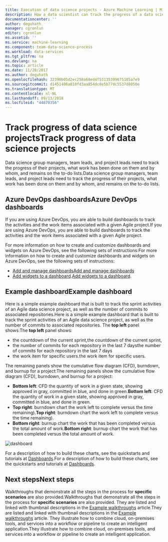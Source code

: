 ```yaml
---
title: Execution of data science projects - Azure Machine Learning | Microsoft Docs
description: How a data scientist can track the progress of a data science project.
documentationcenter: ''
author: deguhath
manager: cgronlun
editor: cgronlun
ms.assetid: ''
ms.service: machine-learning
ms.component: team-data-science-process
ms.workload: data-services
ms.tgt_pltfrm: na
ms.devlang: na
ms.topic: article
ms.date: 11/28/2017
ms.author: deguhath
ms.openlocfilehash: 32390b05d2ec258a68ed4f53135399675105a7e9
ms.sourcegitcommit: d1451406a010fd3aa854dc8e5b77dc5537d8050e
ms.translationtype: MT
ms.contentlocale: nl-NL
ms.lasthandoff: 09/13/2018
ms.locfileid: "44870356"
---
```

# <a name="track-progress-of-data-science-projects"></a><span data-ttu-id="10e81-103">Track progress of data science projects</span><span class="sxs-lookup"><span data-stu-id="10e81-103">Track progress of data science projects</span></span>

<span data-ttu-id="10e81-104">Data science group managers, team leads, and project leads need to track the progress of their projects, what work has been done on them and by whom, and remains on the to-do lists.</span><span class="sxs-lookup"><span data-stu-id="10e81-104">Data science group managers, team leads, and project leads need to track the progress of their projects, what work has been done on them and by whom, and remains on the to-do lists.</span></span> 

## <a name="azure-devops-dashboards"></a><span data-ttu-id="10e81-105">Azure DevOps dashboards</span><span class="sxs-lookup"><span data-stu-id="10e81-105">Azure DevOps dashboards</span></span>
<span data-ttu-id="10e81-106">If you are using Azure DevOps, you are able to build dashboards to track the activities and the work items associated with a given Agile project.</span><span class="sxs-lookup"><span data-stu-id="10e81-106">If you are using Azure DevOps, you are able to build dashboards to track the activities and the work items associated with a given Agile project.</span></span> 

<span data-ttu-id="10e81-107">For more information on how to create and customize dashboards and widgets on Azure DevOps, see the following sets of instructions:</span><span class="sxs-lookup"><span data-stu-id="10e81-107">For more information on how to create and customize dashboards and widgets on Azure DevOps, see the following sets of instructions:</span></span>

- [<span data-ttu-id="10e81-108">Add and manage dashboards</span><span class="sxs-lookup"><span data-stu-id="10e81-108">Add and manage dashboards</span></span>](https://docs.microsoft.com/azure/devops/report/dashboards/dashboards)
- <span data-ttu-id="10e81-109">[Add widgets to a dashboard](https://docs.microsoft.com/azure/devops/report/dashboards/add-widget-to-dashboard).</span><span class="sxs-lookup"><span data-stu-id="10e81-109">[Add widgets to a dashboard](https://docs.microsoft.com/azure/devops/report/dashboards/add-widget-to-dashboard).</span></span>

## <a name="example-dashboard"></a><span data-ttu-id="10e81-110">Example dashboard</span><span class="sxs-lookup"><span data-stu-id="10e81-110">Example dashboard</span></span>

<span data-ttu-id="10e81-111">Here is a simple example dashboard that is built to track the sprint activities of an Agile data science project, as well as the number of commits to associated repositories.</span><span class="sxs-lookup"><span data-stu-id="10e81-111">Here is a simple example dashboard that is built to track the sprint activities of an Agile data science project, as well as the number of commits to associated repositories.</span></span> <span data-ttu-id="10e81-112">The **top left** panel shows:</span><span class="sxs-lookup"><span data-stu-id="10e81-112">The **top left** panel shows:</span></span>

- <span data-ttu-id="10e81-113">the countdown of the current sprint,</span><span class="sxs-lookup"><span data-stu-id="10e81-113">the countdown of the current sprint,</span></span> 
- <span data-ttu-id="10e81-114">the number of commits for each repository in the last 7 days</span><span class="sxs-lookup"><span data-stu-id="10e81-114">the number of commits for each repository in the last 7 days</span></span>
- <span data-ttu-id="10e81-115">the work item for specific users.</span><span class="sxs-lookup"><span data-stu-id="10e81-115">the work item for specific users.</span></span> 

<span data-ttu-id="10e81-116">The remaining panels show the cumulative flow diagram (CFD), burndown, and burnup for a project:</span><span class="sxs-lookup"><span data-stu-id="10e81-116">The remaining panels show the cumulative flow diagram (CFD), burndown, and burnup for a project:</span></span>

- <span data-ttu-id="10e81-117">**Bottom left**:  CFD the quantity of work in a given state, showing approved in gray, committed in blue, and done in green.</span><span class="sxs-lookup"><span data-stu-id="10e81-117">**Bottom left**:  CFD the quantity of work in a given state, showing approved in gray, committed in blue, and done in green.</span></span>
- <span data-ttu-id="10e81-118">**Top right**: burndown chart the work left to complete versus the time remaining).</span><span class="sxs-lookup"><span data-stu-id="10e81-118">**Top right**: burndown chart the work left to complete versus the time remaining).</span></span>
- <span data-ttu-id="10e81-119">**Bottom right**: burnup chart the work that has been completed versus the total amount of work.</span><span class="sxs-lookup"><span data-stu-id="10e81-119">**Bottom right**: burnup chart the work that has been completed versus the total amount of work.</span></span>

![dashboard](./media/track-progress/dashboard.png)

<span data-ttu-id="10e81-121">For a description of how to build these charts, see  the quickstarts and tutorials at [Dashboards](https://docs.microsoft.com/azure/devops/report/dashboards/).</span><span class="sxs-lookup"><span data-stu-id="10e81-121">For a description of how to build these charts, see  the quickstarts and tutorials at [Dashboards](https://docs.microsoft.com/azure/devops/report/dashboards/).</span></span>
 
## <a name="next-steps"></a><span data-ttu-id="10e81-122">Next steps</span><span class="sxs-lookup"><span data-stu-id="10e81-122">Next steps</span></span>

<span data-ttu-id="10e81-123">Walkthroughs that demonstrate all the steps in the process for **specific scenarios** are also provided.</span><span class="sxs-lookup"><span data-stu-id="10e81-123">Walkthroughs that demonstrate all the steps in the process for **specific scenarios** are also provided.</span></span> <span data-ttu-id="10e81-124">They are listed and linked with thumbnail descriptions in the [Example walkthroughs](walkthroughs.md) article.</span><span class="sxs-lookup"><span data-stu-id="10e81-124">They are listed and linked with thumbnail descriptions in the [Example walkthroughs](walkthroughs.md) article.</span></span> <span data-ttu-id="10e81-125">They illustrate how to combine cloud, on-premises tools, and services into a workflow or pipeline to create an intelligent application.</span><span class="sxs-lookup"><span data-stu-id="10e81-125">They illustrate how to combine cloud, on-premises tools, and services into a workflow or pipeline to create an intelligent application.</span></span> 
